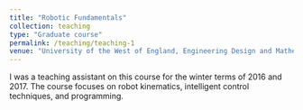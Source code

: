 ```yaml
---
title: "Robotic Fundamentals"
collection: teaching
type: "Graduate course"
permalink: /teaching/teaching-1
venue: "University of the West of England, Engineering Design and Mathematics"
---
```


I was a teaching assistant on this course for the winter terms of 2016 and 2017. The course focuses on robot kinematics, intelligent control techniques, and programming.
